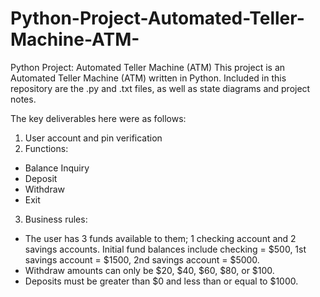 # Python-Project-Automated-Teller-Machine-ATM-
Python Project: Automated Teller Machine (ATM)
This project is an Automated Teller Machine (ATM) written in Python. Included in this repository are the .py and .txt files, as well as state diagrams and project notes. 

The key deliverables here were as follows:
1. User account and pin verification
2. Functions: 
- Balance Inquiry
- Deposit
- Withdraw
- Exit
3. Business rules: 
- The user has 3 funds available to them; 1 checking account and 2 savings accounts. Initial fund balances include checking = $500, 1st savings account = $1500, 2nd savings account = $5000.
- Withdraw amounts can only be $20, $40, $60, $80, or $100.
- Deposits must be greater than $0 and less than or equal to $1000.
